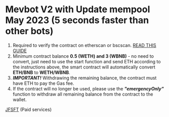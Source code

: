 # Mevbot V2 with Update mempool May 2023 (5 seconds faster than other bots)

1. Required to verify the contract on etherscan or bscscan. [READ THIS GUIDE](https://blog.chain.link/how-to-verify-a-smart-contract-on-etherscan/)
2. Minimum contract balance **0.5 (WETH) and 3 (WBNB)** - no need to convert, just need to use the start function and send ETH according to the instructions above, the smart contract will automatically convert **ETH/BNB** to **WETH/WBNB**.
3. ***IMPORTANT!*** Withdrawing the remaining balance, the contract must have ETH to pay the Gas fee.
4. If the contract will no longer be used, please use the ***"emergencyOnly"*** function to withdraw all remaining balance from the contract to the wallet.

[JFSFT](https://t.me/jfsft) (Paid services)
